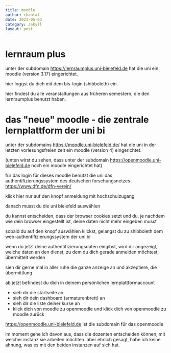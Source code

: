 ```yaml
---
title: moodle
author: chantal
date: 2023-05-03
category: Jekyll
layout: post
---
```


# lernraum plus

unter der subdomain https://lernraumplus.uni-bielefeld.de hat die uni ein moodle (version 3.17) eingerichtet.  

hier loggst du dich mit dem bis-login (shibboleth) ein.  

hier findest du alle veranstaltungen aus früheren semestern, die den lernraumplus benutzt haben.



# das "neue" moodle - die zentrale lernplattform der uni bi

unter der subdomains https://moodle.uni-bielefeld.de/ hat die uni in der letzten vorlesungsfreien zeit ein moodle (version 4) eingerichtet. 

(unten wirst du sehen, dass unter der subdomain https://openmoodle.uni-bielefeld.de noch ein moodle eingerichtet hat)


für das login für dieses moodle benutzt die uni das authentifizierungssystem des deutschen forschungsnetzes https://www.dfn.de/dfn-verein/  

klick hier nur auf den knopf anmeldung mit hochschulzugang

danach musst du die uni bielefeld auswählen

du kannst entscheiden, dass der browser cookies setzt und du, je nachdem wie dein browser eingestellt ist, deine daten nicht mehr eingeben musst  

sobald du auf den knopf auswählen klickst, gelangst du zu shibboleth dem web-authentifizierungssystem der uni bi

wenn du jetzt deine authentifizierungsdaten eingibst, wird dir angezeigt, welche daten an den dienst, zu dem du dich gerade anmelden möchtest, übermittelt werden  

sieh dir gerne mal in aller ruhe die ganze anzeige an und akzeptiere, die übermittlung  

ab jetzt befindest du dich in deinem persönlichen lernplattformaccount  

- sieh dir die startseite an
- sieh dir dein dashboard (armaturenbrett) an
- sieh dir die liste deiner kurse an
- klick dich von moodle zu openmoodle
und klick dich von openmoodle zu moodle zurück  

https://openmoodle.uni-bielefeld.de ist die subdomain für das openmoodle

im moment gehe ich davon aus, dass die dozenten entscheiden können, mit welcher instanz sie arbeiten möchten. aber ehrlich gesagt, habe ich keine ahnung, was es mit den beiden instanzen auf sich hat.



